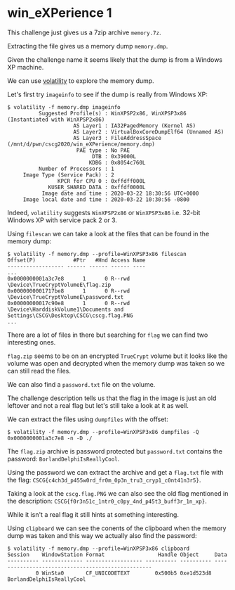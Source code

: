 # win_eXPerience 1

This challenge just gives us a 7zip archive `memory.7z`.

Extracting the file gives us a memory dump `memory.dmp`.

Given the challenge name it seems likely that the dump is from a Windows XP machine.

We can use [volatility](https://www.volatilityfoundation.org/) to explore the memory dump.

Let's first try `imageinfo` to see if the dump is really from Windows XP:

```
$ volatility -f memory.dmp imageinfo
          Suggested Profile(s) : WinXPSP2x86, WinXPSP3x86 (Instantiated with WinXPSP2x86)
                     AS Layer1 : IA32PagedMemory (Kernel AS)
                     AS Layer2 : VirtualBoxCoreDumpElf64 (Unnamed AS)
                     AS Layer3 : FileAddressSpace (/mnt/d/pwn/cscg2020/win_eXPerience/memory.dmp)
                      PAE type : No PAE
                           DTB : 0x39000L
                          KDBG : 0x8054c760L
          Number of Processors : 1
     Image Type (Service Pack) : 2
                KPCR for CPU 0 : 0xffdff000L
             KUSER_SHARED_DATA : 0xffdf0000L
           Image date and time : 2020-03-22 18:30:56 UTC+0000
     Image local date and time : 2020-03-22 10:30:56 -0800
```

Indeed, `volatility` suggests `WinXPSP2x86` or `WinXPSP3x86` i.e. 32-bit Windows XP with service pack 2 or 3.

Using `filescan` we can take a look at the files that can be found in the memory dump:

```
$ volatility -f memory.dmp --profile=WinXPSP3x86 filescan
Offset(P)            #Ptr   #Hnd Access Name
------------------ ------ ------ ------ ----
...
0x0000000001a3c7e8      1      0 R--rwd \Device\TrueCryptVolumeE\flag.zip
0x0000000001717be8      1      0 R--rwd \Device\TrueCryptVolumeE\password.txt
0x00000000017c90e8      1      0 R--rwd \Device\HarddiskVolume1\Documents and Settings\CSCG\Desktop\CSCG\cscg.flag.PNG
...
```

There are a lot of files in there but searching for `flag` we can find two interesting ones.

`flag.zip` seems to be on an encrypted `TrueCrypt` volume but it looks like the volume was open and decrypted
when the memory dump was taken so we can still read the files.

We can also find a `password.txt` file on the volume.

The challenge description tells us that the flag in the image is just an old leftover and not a real flag but let's still take a look at it as well.

We can extract the files using `dumpfiles` with the offset:
```
$ volatility -f memory.dmp --profile=WinXPSP3x86 dumpfiles -Q 0x0000000001a3c7e8 -n -D ./
```

The `flag.zip` archive is password protected but `password.txt` contains the password: `BorlandDelphiIsReallyCool`.

Using the password we can extract the archive and get a `flag.txt` file with the flag: `CSCG{c4ch3d_p455w0rd_fr0m_0p3n_tru3_cryp1_c0nt41n3r5}`.

Taking a look at the `cscg.flag.PNG` we can also see the old flag mentioned in the description: `CSCG{f0r3n51c_1ntr0_c0py_4nd_p45t3_buff3r_1n_xp}`.

While it isn't a real flag it still hints at something interesting.

Using `clipboard` we can see the conents of the clipboard when the memory dump was taken and this way we actually also find the password:

```
$ volatility -f memory.dmp --profile=WinXPSP3x86 clipboard
Session    WindowStation Format                 Handle Object     Data
---------- ------------- ------------------ ---------- ---------- --------------------------------------------------
         0 WinSta0       CF_UNICODETEXT        0x500b5 0xe1d523d8 BorlandDelphiIsReallyCool
```
